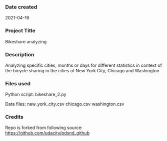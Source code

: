 ### Date created
2021-04-16

### Project Title
Bikeshare analyzing

### Description
Analyzing specific cities, months or days for different statistics in context of the 
bicycle sharing in the cities of New York City, Chicago and Washington

### Files used
Python script:
bikeshare_2.py


Data files:
new_york_city.csv
chicago.csv
washington.csv

### Credits
Repo is forked from following source:
https://github.com/udacity/pdsnd_github




